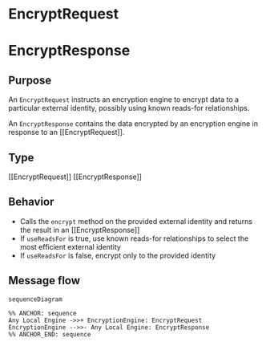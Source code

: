 <div class="message" markdown>


# EncryptRequest
# EncryptResponse

## Purpose

<!-- --8<-- [start:purpose] -->
An `EncryptRequest` instructs an encryption engine to encrypt data to a particular external identity, possibly using known reads-for relationships.

An `EncryptResponse` contains the data encrypted by an encryption engine in response to an [[EncryptRequest]].
<!-- --8<-- [end:purpose] -->

## Type

<!-- --8<-- [start:type] -->
[[EncryptRequest]]
[[EncryptResponse]]
<!-- --8<-- [end:type] -->

## Behavior

<!-- --8<-- [start:behavior] -->
- Calls the `encrypt` method on the provided external identity and returns the result in an [[EncryptResponse]]
- If `useReadsFor` is true, use known reads-for relationships to select the most efficient external identity
- If `useReadsFor` is false, encrypt only to the provided identity
<!-- --8<-- [end:behavior] -->

## Message flow

<!-- --8<-- [start:messages] -->
```mermaid
sequenceDiagram

%% ANCHOR: sequence
Any Local Engine ->>+ EncryptionEngine: EncryptRequest
EncryptionEngine -->>- Any Local Engine: EncryptResponse
%% ANCHOR_END: sequence
```
<!-- --8<-- [end:messages] -->

</div>
